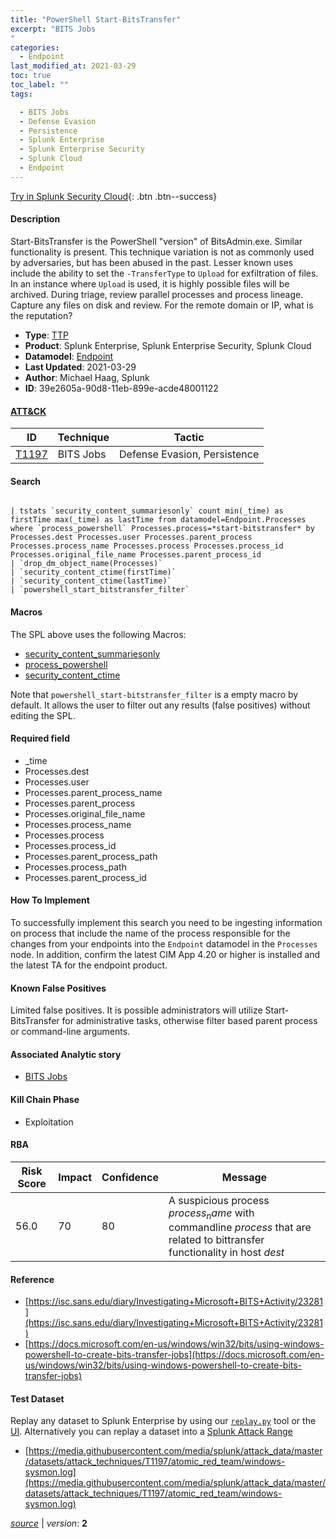 ```yaml
---
title: "PowerShell Start-BitsTransfer"
excerpt: "BITS Jobs
"
categories:
  - Endpoint
last_modified_at: 2021-03-29
toc: true
toc_label: ""
tags:

  - BITS Jobs
  - Defense Evasion
  - Persistence
  - Splunk Enterprise
  - Splunk Enterprise Security
  - Splunk Cloud
  - Endpoint
---
```




[Try in Splunk Security Cloud](https://www.splunk.com/en_us/cyber-security.html){: .btn .btn--success}

#### Description

Start-BitsTransfer is the PowerShell "version" of BitsAdmin.exe. Similar functionality is present. This technique variation is not as commonly used by adversaries, but has been abused in the past. Lesser known uses include the ability to set the `-TransferType` to `Upload` for exfiltration of files. In an instance where `Upload` is used, it is highly possible files will be archived. During triage, review parallel processes and process lineage. Capture any files on disk and review. For the remote domain or IP, what is the reputation?

- **Type**: [TTP](https://github.com/splunk/security_content/wiki/object-Analytic-Types)
- **Product**: Splunk Enterprise, Splunk Enterprise Security, Splunk Cloud
- **Datamodel**: [Endpoint](https://docs.splunk.com/Documentation/CIM/latest/User/Endpoint)
- **Last Updated**: 2021-03-29
- **Author**: Michael Haag, Splunk
- **ID**: 39e2605a-90d8-11eb-899e-acde48001122


#### [ATT&CK](https://attack.mitre.org/)

| ID             | Technique        |  Tactic             |
| -------------- | ---------------- |-------------------- |
| [T1197](https://attack.mitre.org/techniques/T1197/) | BITS Jobs | Defense Evasion, Persistence |

#### Search

```

| tstats `security_content_summariesonly` count min(_time) as firstTime max(_time) as lastTime from datamodel=Endpoint.Processes where `process_powershell` Processes.process=*start-bitstransfer* by Processes.dest Processes.user Processes.parent_process Processes.process_name Processes.process Processes.process_id Processes.original_file_name Processes.parent_process_id 
| `drop_dm_object_name(Processes)` 
| `security_content_ctime(firstTime)` 
| `security_content_ctime(lastTime)` 
| `powershell_start_bitstransfer_filter`
```

#### Macros
The SPL above uses the following Macros:
* [security_content_summariesonly](https://github.com/splunk/security_content/blob/develop/macros/security_content_summariesonly.yml)
* [process_powershell](https://github.com/splunk/security_content/blob/develop/macros/process_powershell.yml)
* [security_content_ctime](https://github.com/splunk/security_content/blob/develop/macros/security_content_ctime.yml)

Note that `powershell_start-bitstransfer_filter` is a empty macro by default. It allows the user to filter out any results (false positives) without editing the SPL.

#### Required field
* _time
* Processes.dest
* Processes.user
* Processes.parent_process_name
* Processes.parent_process
* Processes.original_file_name
* Processes.process_name
* Processes.process
* Processes.process_id
* Processes.parent_process_path
* Processes.process_path
* Processes.parent_process_id


#### How To Implement
To successfully implement this search you need to be ingesting information on process that include the name of the process responsible for the changes from your endpoints into the `Endpoint` datamodel in the `Processes` node. In addition, confirm the latest CIM App 4.20 or higher is installed and the latest TA for the endpoint product.

#### Known False Positives
Limited false positives. It is possible administrators will utilize Start-BitsTransfer for administrative tasks, otherwise filter based parent process or command-line arguments.

#### Associated Analytic story
* [BITS Jobs](/stories/bits_jobs)


#### Kill Chain Phase
* Exploitation



#### RBA

| Risk Score  | Impact      | Confidence   | Message      |
| ----------- | ----------- |--------------|--------------|
| 56.0 | 70 | 80 | A suspicious process $process_name$ with commandline $process$ that are related to bittransfer functionality in host $dest$ |




#### Reference

* [https://isc.sans.edu/diary/Investigating+Microsoft+BITS+Activity/23281](https://isc.sans.edu/diary/Investigating+Microsoft+BITS+Activity/23281)
* [https://docs.microsoft.com/en-us/windows/win32/bits/using-windows-powershell-to-create-bits-transfer-jobs](https://docs.microsoft.com/en-us/windows/win32/bits/using-windows-powershell-to-create-bits-transfer-jobs)



#### Test Dataset
Replay any dataset to Splunk Enterprise by using our [`replay.py`](https://github.com/splunk/attack_data#using-replaypy) tool or the [UI](https://github.com/splunk/attack_data#using-ui).
Alternatively you can replay a dataset into a [Splunk Attack Range](https://github.com/splunk/attack_range#replay-dumps-into-attack-range-splunk-server)


* [https://media.githubusercontent.com/media/splunk/attack_data/master/datasets/attack_techniques/T1197/atomic_red_team/windows-sysmon.log](https://media.githubusercontent.com/media/splunk/attack_data/master/datasets/attack_techniques/T1197/atomic_red_team/windows-sysmon.log)



[*source*](https://github.com/splunk/security_content/tree/develop/detections/endpoint/powershell_start-bitstransfer.yml) \| *version*: **2**
